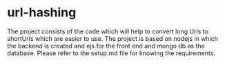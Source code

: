 # url-hashing
The project consists of the code which will help to convert long Urls to shortUrls which are easier to use.
The project is based on nodejs in which the backend is created and ejs for the front end and mongo db as the database.
Please refer to the setup.md file for knowing the requirements.
